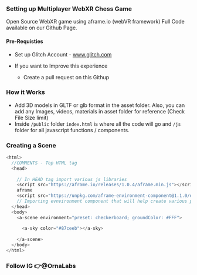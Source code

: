 ### Setting up Multiplayer WebXR Chess Game

Open Source WebXR game using aframe.io (webVR framework) Full Code available on our Github Page.

#### Pre-Requisties

- Set up Glitch Account - www.glitch.com
- If you want to Improve this experience

  - Create a pull request on this Githup

### How it Works

- Add 3D models in GLTF or glb format in the asset folder. Also, you can add any Images, videos, materials in asset folder for reference (Check File Size limit)
- Inside `/public` folder `index.html` is where all the code will go and `/js` folder for all javascript functions / components.

### Creating a Scene

```js
<html>
  //COMMENTS - Top HTML tag
  <head>
 
    // In HEAD tag import various js libraries
    <script src="https://aframe.io/releases/1.0.4/aframe.min.js"></script> // Importing
    aframe
    <script src="https://unpkg.com/aframe-environment-component@1.1.0/dist/aframe-environment-component.min.js"></script>
    // Importing evnvironment component that will help create various pre made scenes.
  </head>
  <body>
    <a-scene environment="preset: checkerboard; groundColor: #FFF">
     
      <a-sky color="#87ceeb"></a-sky>
      
    </a-scene>
  </body>
</html>
```

### Follow IG 👉@OrnaLabs
